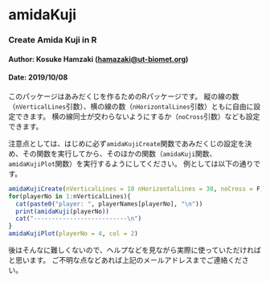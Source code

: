 # amidaKuji
### Create Amida Kuji in R

#### Author: Kosuke Hamzaki (hamazaki@ut-biomet.org)
#### Date: 2019/10/08

このパッケージはあみだくじを作るためのRパッケージです。
縦の線の数（`nVerticalLines`引数）、横の線の数（`nHorizontalLines`引数）ともに自由に設定できます。
横の線同士が交わらないようにするか（`noCross`引数）なども設定できます。

注意点としては、はじめに必ず`amidaKujiCreate`関数であみだくじの設定を決め、その関数を実行してから、そのほかの関数（`amidaKuji`関数、`amidaKujiPlot`関数）を実行するようにしてください。
例としては以下の通りです。

``` r
amidaKujiCreate(nVerticalLines = 10 nHorizontalLines = 30, noCross = F)
for(playerNo in 1:nVerticalLines){
  cat(paste0("player: ", playerNames[playerNo], "\n"))
  print(amidaKuji(playerNo))
  cat("--------------------------\n")
}
amidaKujiPlot(playerNo = 4, col = 2)
```

後はそんなに難しくないので、ヘルプなどを見ながら実際に使っていただければと思います。
ご不明な点などあれば上記のメールアドレスまでご連絡ください。
